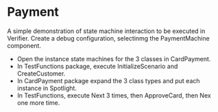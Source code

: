 # Payment

A simple demonstration of state machine interaction to be executed in Verifier.
Create a debug configuration, selectinmg the PaymentMachine component.
- Open the instance state machines for the 3 classes in CardPayment.
- In TestFunctions package, execute InitializeScenario and CreateCustomer.
- In CardPayment package expand the 3 class types and put each instance in Spotlight.
- In TestFunctions, execute Next 3 times, then ApproveCard, then Nex one more time.
